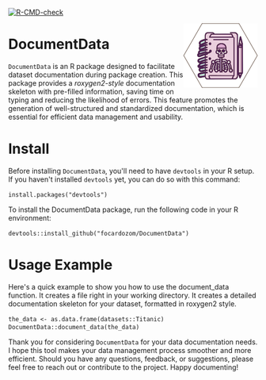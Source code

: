 <!-- badges: start -->
[![R-CMD-check](https://github.com/focardozom/DocumentData/actions/workflows/R-CMD-check.yaml/badge.svg)](https://github.com/focardozom/DocumentData/actions/workflows/R-CMD-check.yaml)
<!-- badges: end -->

<a href='https://github.com/focardozom/ChessOlympiad22'><img src="./inst/hex_sticker_documenData.png" align="right" width="150" /></a>

# DocumentData

`DocumentData` is an R package designed to facilitate dataset documentation during package creation. This package provides a *roxygen2-style* documentation skeleton with pre-filled information, saving time on typing and reducing the likelihood of errors. This feature promotes the generation of well-structured and standardized documentation, which is essential for efficient data management and usability.

# Install

Before installing `DocumentData`, you'll need to have `devtools` in your R setup. If you haven't installed `devtools` yet, you can do so with this command:

```
install.packages("devtools")
```

To install the DocumentData package, run the following code in your R environment:

```
devtools::install_github("focardozom/DocumentData")
```

# Usage Example

Here's a quick example to show you how to use the document_data function. It creates a file right in your working directory. It creates a detailed documentation skeleton for your dataset, formatted in roxygen2 style.

```
the_data <- as.data.frame(datasets::Titanic)
DocumentData::document_data(the_data)
```

Thank you for considering `DocumentData` for your data documentation needs. I hope this tool makes your data management process smoother and more efficient. Should you have any questions, feedback, or suggestions, please feel free to reach out or contribute to the project. Happy documenting!
